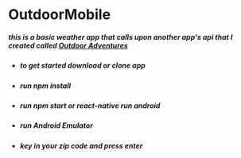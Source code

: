# OutdoorMobile

##### this is a basic weather app that calls upon another app's api that I created called [Outdoor Adventures]('https://outdooradventuretime.herokuapp.com/')

* ##### to get started download or clone app

* ##### run npm install
* ##### run npm start or react-native run android

* ##### run Android Emulator

* ##### key in your zip code and press enter
